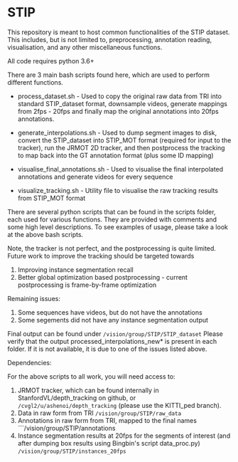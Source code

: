 # STIP

This repository is meant to host common functionalities of the STIP dataset. This includes, but is not limited to, preprocessing, annotation reading, visualisation, and any other miscellaneous functions.

All code requires python 3.6+

There are 3 main bash scripts found here, which are used to perform different functions.

* process_dataset.sh - Used to copy the original raw data from TRI into standard STIP_dataset format, downsample videos, generate mappings from 2fps - 20fps and finally map the original annotations into 20fps annotations.

* generate_interpolations.sh - Used to dump segment images to disk, convert the STIP_dataset into STIP_MOT format (required for input to the tracker), run the JRMOT 2D tracker, and then postprocess the tracking to map back into the GT annotation format (plus some ID mapping)

* visualise_final_annotations.sh - Used to visualise the final interpolated annotations and generate videos for every sequence

* visualize_tracking.sh - Utility file to visualise the raw tracking results from STIP_MOT format

There are several python scripts that can be found in the scripts folder, each used for various functions. They are provided with comments and some high level descriptions. To see examples of usage, please take a look at the above bash scripts.

Note, the tracker is not perfect, and the postprocessing is quite limited.
Future work to improve the tracking should be targeted towards
1. Improving instance segmentation recall
2. Better global optimization based postprocessing - current postprocessing is frame-by-frame optimization

Remaining issues:

1. Some sequences have videos, but do not have the annotations
2. Some segements did not have any instance segmentation output

Final output can be found under ```/vision/group/STIP/STIP_dataset```
Please verify that the output processed_interpolations_new* is present in each folder. If it is not available, it is due to one of the issues listed above.

Dependencies:

For the above scripts to all work, you will need access to:
1. JRMOT tracker, which can be found internally in StanfordVL/depth_tracking on github, or ```/cvgl2/u/ashenoi/depth_tracking``` (please use the KITTI_ped branch).
2. Data in raw form from TRI ```/vision/group/STIP/raw_data```
3. Annotations in raw form from TRI, mapped to the final names ```/vision/group/STIP/annotations
4. Instance segmentation results at 20fps for the segments of interest (and after dumping box results using Bingbin's script data_proc.py) ```/vision/group/STIP/instances_20fps```
